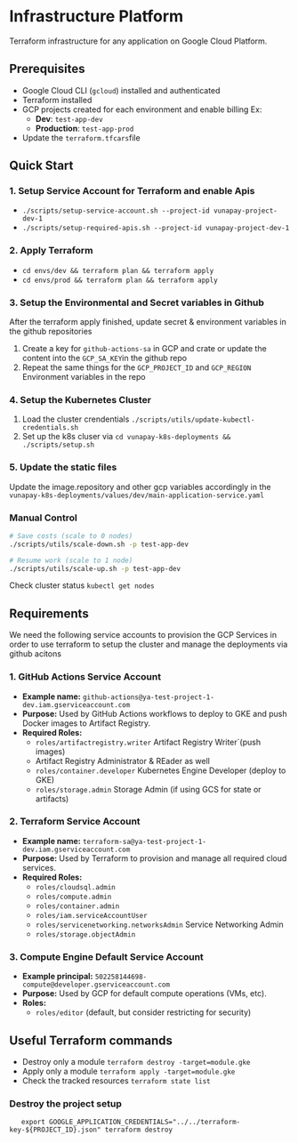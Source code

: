 # Infrastructure Platform

Terraform infrastructure for any application on Google Cloud Platform.

## Prerequisites

- Google Cloud CLI (`gcloud`) installed and authenticated
- Terraform installed
- GCP projects created for each environment and enable billing
  Ex:
  - **Dev**: `test-app-dev`
  - **Production**: `test-app-prod`
- Update the `terraform.tfcars`file

## Quick Start

### 1. Setup Service Account for Terraform and enable Apis

- `./scripts/setup-service-account.sh --project-id vunapay-project-dev-1`
- `./scripts/setup-required-apis.sh --project-id vunapay-project-dev-1`

### 2. Apply Terraform

- `cd envs/dev && terraform plan && terraform apply`
- `cd envs/prod && terraform plan && terraform apply`

### 3. Setup the Environmental and Secret variables in Github

After the terraform apply finished, update secret & environment variables in the github repositories

1. Create a key for `github-actions-sa` in GCP and crate or update the content into the `GCP_SA_KEY`in the github repo
2. Repeat the same things for the `GCP_PROJECT_ID` and `GCP_REGION` Environment variables in the repo

### 4. Setup the Kubernetes Cluster

1. Load the cluster crendentials `./scripts/utils/update-kubectl-credentials.sh`
2. Set up the k8s cluser via `cd vunapay-k8s-deployments && ./scripts/setup.sh`

### 5. Update the static files

Update the image.repository and other gcp variables accordingly in the `vunapay-k8s-deployments/values/dev/main-application-service.yaml`

### Manual Control

```bash
# Save costs (scale to 0 nodes)
./scripts/utils/scale-down.sh -p test-app-dev

# Resume work (scale to 1 node)
./scripts/utils/scale-up.sh -p test-app-dev
```

Check cluster status `kubectl get nodes`

## Requirements

We need the following service accounts to provision the GCP Services in order to use terraform to setup the cluster and manage the deployments via github acitons

### 1. GitHub Actions Service Account

- **Example name:** `github-actions@ya-test-project-1-dev.iam.gserviceaccount.com`
- **Purpose:** Used by GitHub Actions workflows to deploy to GKE and push Docker images to Artifact Registry.
- **Required Roles:**
  - `roles/artifactregistry.writer` Artifact Registry Writer`(push images)
  - Artifact Registry Administrator & REader as well
  - `roles/container.developer` Kubernetes Engine Developer (deploy to GKE)
  - `roles/storage.admin` Storage Admin (if using GCS for state or artifacts)

### 2. Terraform Service Account

- **Example name:** `terraform-sa@ya-test-project-1-dev.iam.gserviceaccount.com`
- **Purpose:** Used by Terraform to provision and manage all required cloud services.
- **Required Roles:**
  - `roles/cloudsql.admin`
  - `roles/compute.admin`
  - `roles/container.admin`
  - `roles/iam.serviceAccountUser`
  - `roles/servicenetworking.networksAdmin` Service Networking Admin
  - `roles/storage.objectAdmin`

### 3. Compute Engine Default Service Account

- **Example principal:** `502258144698-compute@developer.gserviceaccount.com`
- **Purpose:** Used by GCP for default compute operations (VMs, etc).
- **Roles:**
  - `roles/editor` (default, but consider restricting for security)

## Useful Terraform commands

- Destroy only a module `terraform destroy -target=module.gke`
- Apply only a module `terraform apply -target=module.gke`
- Check the tracked resources `terraform state list`

### Destroy the project setup

`   export GOOGLE_APPLICATION_CREDENTIALS="../../terraform-key-${PROJECT_ID}.json"
   terraform destroy`
